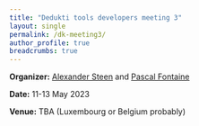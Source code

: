 ```yaml
---
title: "Dedukti tools developers meeting 3"
layout: single
permalink: /dk-meeting3/
author_profile: true
breadcrumbs: true
---
```


<!--img src="/_pages/WG1/Jan2023/20230129_135357_resized.jpg"/-->

**Organizer:** [Alexander Steen](https://www.alexandersteen.de/)
  and [Pascal Fontaine](https://people.montefiore.uliege.be/pfontain/)

**Date:** 11-13 May 2023

**Venue:** TBA (Luxembourg or Belgium probably)

<!--**How to get there?**-->

<!--**Application procedure:** The number of participants that can be reimbursed is limited. If you would like to be reimbursed of your travel, check the [eligibility rules](https://europroofnet.github.io/eligibility/) and send a mail to [Alexander Steen](https://www.alexandersteen.de/) with the following information and documents:

  * URL of your homepage
  * planned date and time of arrival
  * planned date and time of departure
  * cost of travel in euros with quote (screen capture)
  * a few lines describing what you woul like to do

<!--**Cost:** Participants will have to pay for their travel, accommodation and meals. If you are reimbursed by EuroProofNet, note that the daily allowance has been fixed at 140 euros. See the [reimbursement rules](https://europroofnet.github.io/reimbursement-rules/) for more details.-->

<!--**Participants (15):**-->

<!--**Programme:** TBA-->
